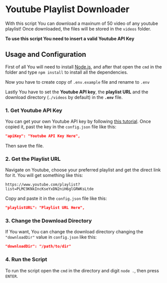 # Youtube Playlist Downloader
With this script You can download a maxinum of 50 video of any youtube playlist! Once downloaded, the files will be stored in the `videos` folder.

**To use this script You need to insert a valid Youtube API Key**

## Usage and Configuration
First of all You will need to install [Node.js](https://nodejs.org/it/download/), and after that open the `cmd` in the folder and type `npm install` to install all the dependencies.

Now you have to create copy of `.env.example` file and rename to `.env` 

Lastly You have to set the **Youtube API key**, the **playlist URL** and the download directory (`./videos` by default) in the **`.env`** file.

### 1. Get Youtube API Key
You can get your own Youtube API key by following [this tutorial](https://www.youtube.com/watch?v=VqML5F8hcRQ&ab_channel=YouTubeWordPressPlugin-Gallery%2CLivestreametc).
Once copied it, past the key in the `config.json` file like this:
```json
"apiKey": "Youtube API Key Here",
```
Then save the file.
### 2. Get the Playlist URL
Navigate on Youtube, choose your preferred playlist and get the direct link for it. 
You will get something like this:
```
https://www.youtube.com/playlist?list=PLMC9KNkIncKseYxDN2niH6glGRWKsLtde
```
Copy and paste it in the `config.json` file like this:
```json
"playlistURL": "Playlist URL Here",
```
### 3. Change the Download Directory
If You want, You can change the download directory changing the `"downloadDir"` value in `config.json` like this:
```json
"downloadDir": "/path/to/dir"
```
### 4. Run the Script
To run the script open the `cmd` in the directory and digit `node .`, then press `ENTER`.
